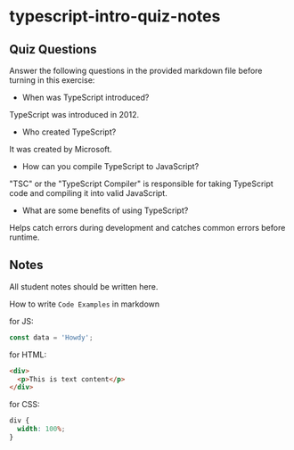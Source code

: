 # typescript-intro-quiz-notes

## Quiz Questions

Answer the following questions in the provided markdown file before turning in this exercise:

- When was TypeScript introduced?

TypeScript was introduced in 2012.

- Who created TypeScript?

It was created by Microsoft.

- How can you compile TypeScript to JavaScript?

"TSC" or the "TypeScript Compiler" is responsible for taking TypeScript code and compiling it into valid JavaScript.

- What are some benefits of using TypeScript?

Helps catch errors during development and catches common errors before runtime.

## Notes

All student notes should be written here.

How to write `Code Examples` in markdown

for JS:

```js
const data = 'Howdy';
```

for HTML:

```html
<div>
  <p>This is text content</p>
</div>
```

for CSS:

```css
div {
  width: 100%;
}
```
